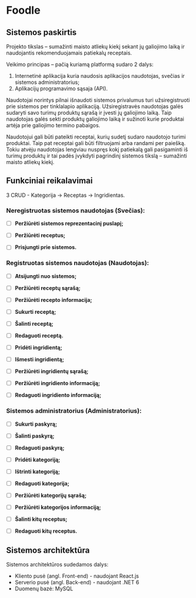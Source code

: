 
# Foodle

## Sistemos paskirtis
Projekto tikslas – sumažinti maisto atliekų kiekį sekant jų galiojimo laiką ir naudojantis rekomenduojamais patiekalų receptais.

Veikimo principas – pačią kuriamą platformą sudaro 2 dalys:

 1. Internetinė aplikacija kuria naudosis aplikacijos naudotojas, svečias ir sistemos administratorius;
 2. Aplikacijų programavimo sąsaja (API).

Naudotojai norintys pilnai išnaudoti sistemos privalumus turi užsiregistruoti prie sistemos per tinklalapio aplikaciją. Užsiregistravės naudotojas galės sudaryti savo turimų produktų sąrašą ir įvesti jų galiojimo laiką. Taip naudotojas galės sekti produktų galiojimo laiką ir sužinoti kurie produktai artėja prie galiojimo termino pabaigos.

Naudotojui gali būti pateikti receptai, kurių sudetį sudaro naudotojo turimi produktai. Taip pat receptai gali būti filtruojami arba randami per paiešką. Tokiu atvėju naudotojas lengviau nuspręs kokį patiekalą gali pasigaminti iš turimų produktų ir tai padės įvykdyti pagrindinį sistemos tikslą – sumažinti maisto atliekų kiekį.

## Funkciniai reikalavimai
3 CRUD - Kategorija -> Receptas -> Ingridientas.

### Neregistruotas sistemos naudotojas (Svečias):

 - [ ] **Peržiūrėti sistemos reprezentacinį puslapį;**
 - [ ] **Peržiūrėti receptus;**
 - [ ] **Prisjungti prie sistemos.**


### Registruotas sistemos naudotojas (Naudotojas):
 - [ ] **Atsijungti nuo sistemos;**
 
 - [ ] **Peržiūrėti receptų sąrašą;**
 - [ ] **Peržiūrėti recepto informacija;**
 - [ ] **Sukurti receptą;**
 - [ ] **Šalinti receptą;**
 - [ ] **Redaguoti receptą.**
 
 - [ ] **Pridėti ingridientą;**
 - [ ] **Išmesti ingridientą;**
 - [ ] **Peržiūrėti ingridientų sąrašą;**
 - [ ] **Peržiūrėti ingridiento informaciją;**
 - [ ] **Redaguoti ingridiento informaciją;**


### Sistemos administratorius (Administratorius):

 - [ ] **Sukurti paskyrą;**
 - [ ] **Šalinti paskyrą;**
 - [ ] **Redaguoti paskyrą;**
 
 - [ ] **Pridėti kategoriją;**
 - [ ] **Ištrinti kategoriją;**
 - [ ] **Redaguoti kategorija;**
 - [ ] **Peržiūrėti kategorijų sąrašą;**
 - [ ] **Peržiūrėti kategorijos informaciją;**
 
 - [ ] **Šalinti kitų receptus;**
 - [ ] **Redaguoti kitų receptus.**



## Sistemos architektūra
Sistemos architektūros sudedamos dalys:

 - Kliento pusė (angl. Front-end) - naudojant React.js
 - Serverio pusė (angl. Back-end) - naudojant .NET 6
 - Duomenų bazė: MySQL
